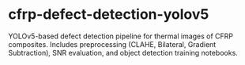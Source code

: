 # cfrp-defect-detection-yolov5
YOLOv5-based defect detection pipeline for thermal images of CFRP composites. Includes preprocessing (CLAHE, Bilateral, Gradient Subtraction), SNR evaluation, and object detection training notebooks.

